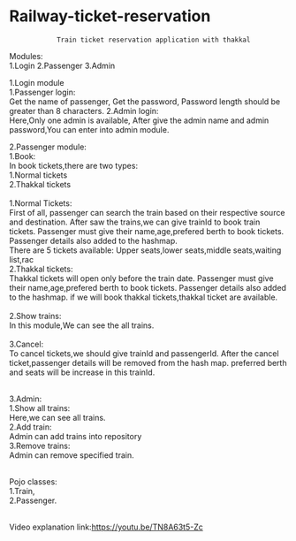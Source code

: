 # Railway-ticket-reservation

				Train ticket reservation application with thakkal 

Modules:<br>
	1.Login
	2.Passenger 
	3.Admin

1.Login module<br>
     1.Passenger login:<br>
	     Get the name of passenger,
	     Get the password,
	     Password length should be greater than 8 characters.
   2.Admin login:<br>
	     Here,Only one admin is available,
	     After give the admin name and admin password,You can enter into admin module.

2.Passenger module:<br>
   1.Book:<br>
	    In book tickets,there are two types:<br>
	       1.Normal tickets<br> 2.Thakkal tickets<br><br>
	    1.Normal Tickets:<br>
	       First of all, passenger can search the train based on their  respective source and destination.
	       After saw the trains,we can give trainId  to book train tickets.
	       Passenger must give their name,age,prefered berth to book tickets.
	       Passenger details also added to the hashmap.<br>
	       There  are 5 tickets available:
		         Upper seats,lower seats,middle seats,waiting list,rac<br>
	   2.Thakkal tickets:<br>
	       Thakkal tickets will open only before the train date.
	       Passenger must give their name,age,prefered berth to book tickets.
	       Passenger details also added to the hashmap.
	       if we will book thakkal tickets,thakkal ticket are available.<br><br>
   2.Show trains:<br>
	      In this module,We can see the all trains.<br><br>
   3.Cancel:<br>
	       To cancel tickets,we should give trainId and passengerId.
	       After the cancel ticket,passenger details will be removed from the hash map.
	       preferred berth and seats will be increase in this trainId.<br><br>
	    
3.Admin:<br>
   1.Show all trains:<br>
    	 Here,we can see all trains.<br>
   2.Add train:<br>
	     Admin can add trains into  repository<br>
   3.Remove trains:<br>
	     Admin can remove specified train.<br><br>
	 
Pojo classes:<br>
   1.Train,<br>
   2.Passenger.<br><br>
   
Video explanation link:https://youtu.be/TN8A63t5-Zc
